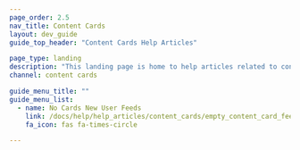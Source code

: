 ```yaml
---
page_order: 2.5
nav_title: Content Cards
layout: dev_guide
guide_top_header: "Content Cards Help Articles"

page_type: landing
description: "This landing page is home to help articles related to content cards."
channel: content cards

guide_menu_title: ""
guide_menu_list:
  - name: No Cards New User Feeds
    link: /docs/help/help_articles/content_cards/empty_content_card_feed/
    fa_icon: fas fa-times-circle

---
```

